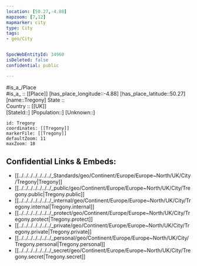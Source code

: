 ```yaml
---
location: [50.27,-4.88] 
mapzoom: [7,12] 
mapmarker: city 
type: City
tags:
- geo/City


SpocWebEntityId: 34960
isDeleted: false
confidential: public

---
```

#is_a_/Place  
#is_a_ :: [[Place]] 
[has_place_longitude::-4.88] 
[has_place_latitude::50.27] 
[name::Tregony] 
State ::  
Country :: [[UK]]  
[StateId::] 
[Population::] 
[Unknown::] 


```leaflet
id: Tregony
coordinates: [[Tregony]] 
markerFile: [[Tregony]] 
defaultZoom: 11 
maxZoom: 18
```


## Confidential Links & Embeds: 
- [[../../../../../../../_Standards/geo/Continent/Europe/Europe~North/UK/City/Tregony|Tregony]] 
- [[../../../../../../../_public/geo/Continent/Europe/Europe~North/UK/City/Tregony.public|Tregony.public]] 
- [[../../../../../../../_internal/geo/Continent/Europe/Europe~North/UK/City/Tregony.internal|Tregony.internal]] 
- [[../../../../../../../_protect/geo/Continent/Europe/Europe~North/UK/City/Tregony.protect|Tregony.protect]] 
- [[../../../../../../../_private/geo/Continent/Europe/Europe~North/UK/City/Tregony.private|Tregony.private]] 
- [[../../../../../../../_personal/geo/Continent/Europe/Europe~North/UK/City/Tregony.personal|Tregony.personal]] 
- [[../../../../../../../_secret/geo/Continent/Europe/Europe~North/UK/City/Tregony.secret|Tregony.secret]] 
